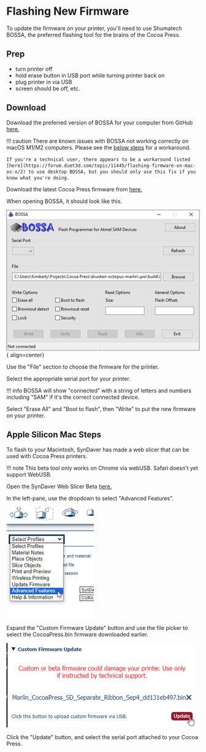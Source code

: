 # Flashing New Firmware

To update the firmware on your printer, you'll need to use Shumatech BOSSA, the preferred flashing tool for the brains of the Cocoa Press.

## Prep

<!-- TODO Add printer hardware button -->

- turn printer off
- hold erase button in USB port while turning printer back on
- plug printer in via USB
- screen should be off, etc.

## Download

Download the preferred version of BOSSA for your computer from GitHub [here.](https://github.com/shumatech/BOSSA/releases)

!!! caution
    There are known issues with BOSSA not working correctly on macOS M1/M2 computers.  Please see the [below steps](#apple-silicon-mac-steps) for a workaround.

    If you're a technical user, there appears to be a workaround listed [here](https://forum.duet3d.com/topic/11445/flashing-firmware-on-mac-os-x/2) to use desktop BOSSA, but you should only use this fix if you know what you're doing.

Download the latest Cocoa Press firmware from [here.](#) <!-- TODO ADD FIRMWARE LINK -->

When opening BOSSA, it should look like this.  

![](../img/flashing_firmware/bossa_1.png){ align=center}

Use the "File" section to choose the firmware for the printer.  

Select the appropriate serial port for your printer.  

!!! info
    BOSSA will show "connected" with a string of letters and numbers including "SAM" if it's the correct connected device.  

Select "Erase All" and "Boot to flash", then "Write" to put the new firmware on your printer.

<!-- TODO: Check BOSSA.js tool that Marcio is working on!? : https://github.com/drunken-octopus/drunken-octopus-downloader/tree/main>-->

## Apple Silicon Mac Steps

To flash to your Macintosh, SynDaver has made a web slicer that can be used with Cocoa Press printers.

!!! note
    This beta tool only works on Chrome via webUSB.  Safari doesn't yet support WebUSB.

Open the SynDaver Web Slicer Beta [here.](https://syndaverco.github.io/slicer-beta/)

In the left-pane, use the dropdown to select "Advanced Features".

![](../img/flashing_firmware/syndaverflash-menu.png)

Expand the "Custom Firmware Update" button and use the file picker to select the CocoaPress.bin firmware downloaded earlier.

![](../img/flashing_firmware/syndaverflash_selectfile.png)

Click the "Update" button, and select the serial port attached to your Cocoa Press.

<!-- TODO: Add Chrome menu of flashing it. -->
